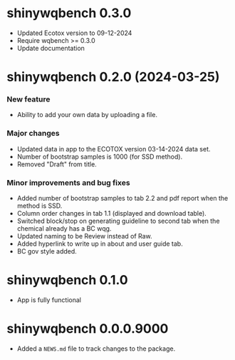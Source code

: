 <!-- NEWS.md is maintained by https://fledge.cynkra.com, contributors should not edit this file -->

# shinywqbench 0.3.0

- Updated Ecotox version to 09-12-2024
- Require wqbench >= 0.3.0
- Update documentation

# shinywqbench 0.2.0 (2024-03-25)

### New feature

- Ability to add your own data by uploading a file.

### Major changes

- Updated data in app to the ECOTOX version 03-14-2024 data set.
- Number of bootstrap samples is 1000 (for SSD method).
- Removed "Draft" from title.

### Minor improvements and bug fixes

- Added number of bootstrap samples to tab 2.2 and pdf report when the method is SSD.
- Column order changes in tab 1.1 (displayed and download table).
- Switched block/stop on generating guideline to second tab when the chemical already has a BC wqg.
- Updated naming to be Review instead of Raw.
- Added hyperlink to write up in about and user guide tab.
- BC gov style added.

# shinywqbench 0.1.0

- App is fully functional

# shinywqbench 0.0.0.9000

- Added a `NEWS.md` file to track changes to the package.
